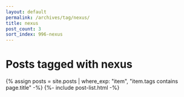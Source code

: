 ```yaml
---
layout: default
permalink: /archives/tag/nexus/
title: nexus
post_count: 3
sort_index: 996-nexus
---
```

<h1 class="page-heading">Posts tagged with nexus</h1>
{% assign posts = site.posts | where_exp: "item", "item.tags contains page.title" -%}
{%- include post-list.html -%}
